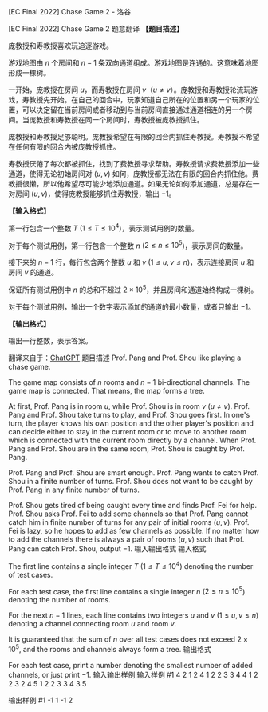 



[EC Final 2022] Chase Game 2 - 洛谷














[EC Final 2022] Chase Game 2
题意翻译
**【题目描述】**

庞教授和寿教授喜欢玩追逐游戏。

游戏地图由 $n$ 个房间和 $n-1$ 条双向通道组成。游戏地图是连通的。这意味着地图形成一棵树。

一开始，庞教授在房间 $u$，而寿教授在房间 $v$（$u\neq v$）。庞教授和寿教授轮流玩游戏，寿教授先开始。在自己的回合中，玩家知道自己所在的位置和另一个玩家的位置，可以决定留在当前房间或者移动到与当前房间直接通过通道相连的另一个房间。当庞教授和寿教授在同一个房间时，寿教授被庞教授抓住。

庞教授和寿教授足够聪明。庞教授希望在有限的回合内抓住寿教授。寿教授不希望在任何有限的回合内被庞教授抓住。

寿教授厌倦了每次都被抓住，找到了费教授寻求帮助。寿教授请求费教授添加一些通道，使得无论初始房间对 $(u,v)$ 如何，庞教授都无法在有限的回合内抓住他。费教授很懒，所以他希望尽可能少地添加通道。如果无论如何添加通道，总是存在一对房间 $(u,v)$，使得庞教授能够抓住寿教授，输出 $-1$。

**【输入格式】**

第一行包含一个整数 $T$ ($1\le T\le 10^4$)，表示测试用例的数量。

对于每个测试用例，第一行包含一个整数 $n$ ($2\le n\le 10^5$)，表示房间的数量。

接下来的 $n-1$ 行，每行包含两个整数 $u$ 和 $v$ ($1\le u, v\le n$)，表示连接房间 $u$ 和房间 $v$ 的通道。

保证所有测试用例中 $n$ 的总和不超过 $2\times 10^5$，并且房间和通道始终构成一棵树。

对于每个测试用例，输出一个数字表示添加的通道的最小数量，或者只输出 $-1$。

**【输出格式】**

输出一行整数，表示答案。

翻译来自于：[ChatGPT](https://chatgpt.com/)
题目描述
Prof. Pang and Prof. Shou like playing a chase game.

The game map consists of $n$ rooms and $n-1$ bi-directional channels. The game map is connected. That means, the map forms a tree.

At first, Prof. Pang is in room $u$, while Prof. Shou is in room $v$ ($u\neq v$). Prof. Pang and Prof. Shou take turns to play, and Prof. Shou goes first. In one's turn, the player knows his own position and the other player's position and can decide either to stay in the current room or to move to another room which is connected with the current room directly by a channel. When Prof. Pang and Prof. Shou are in the same room, Prof. Shou is caught by Prof. Pang. 

Prof. Pang and Prof. Shou are smart enough. Prof. Pang wants to catch Prof. Shou in a finite number of turns. Prof. Shou does not want to be caught by Prof. Pang in any finite number of turns. 

Prof. Shou gets tired of being caught every time and finds Prof. Fei for help. Prof. Shou asks Prof. Fei to add some channels so that Prof. Pang cannot catch him in finite number of turns for any pair of initial rooms $(u,v)$. Prof. Fei is lazy, so he hopes to add as few channels as possible. If no matter how to add the channels there is always a pair of rooms $(u,v)$ such that Prof. Pang can catch Prof. Shou, output $-1$.
输入输出格式
输入格式

The first line contains a single integer $T$ ($1\le T\le 10^4$) denoting the number of test cases. 

For each test case, the first line contains a single integer $n$ ($2\le n\le 10^5$) denoting the number of rooms.

For the next $n-1$ lines, each line contains two integers $u$ and $v$ ($1\le u, v\le n$) denoting a channel connecting room $u$ and room $v$.

It is guaranteed that the sum of $n$ over all test cases does not exceed $2\times 10^5$, and the rooms and channels always form a tree.
输出格式

For each test case, print a number denoting the smallest number of added channels, or just print $-1$.
输入输出样例
输入样例 #1
4
2
1 2
4
1 2
2 3
3 4
4
1 2
2 3
2 4
5
1 2
2 3
3 4
3 5

输出样例 #1
-1
1
-1
2







